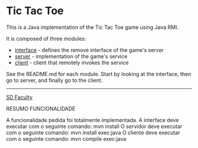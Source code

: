 # Tic Tac Toe

This is a Java implementation of the Tic Tac Toe game using Java RMI.

It is composed of three modules:

 - [interface](interface/) - defines the remove interface of the game's server
 - [server](server/) - implementation of the game's service
 - [client](client/) - client that remotely invokes the service

See the README.md for each module.
Start by looking at the interface, then go to server, and finally go to the client.

----

[SD Faculty](mailto:leic-sod@disciplinas.tecnico.ulisboa.pt)


RESUMO FUNCIONALIDADE

A funcionalidade pedida foi totalmente implementada.
A interface deve executar com o seguinte comando:
mvn install
O servidor deve executar com o seguinte comando:
mvn install exec:java
O cliente deve executar com o seguinte comando:
mvn compile exec:java